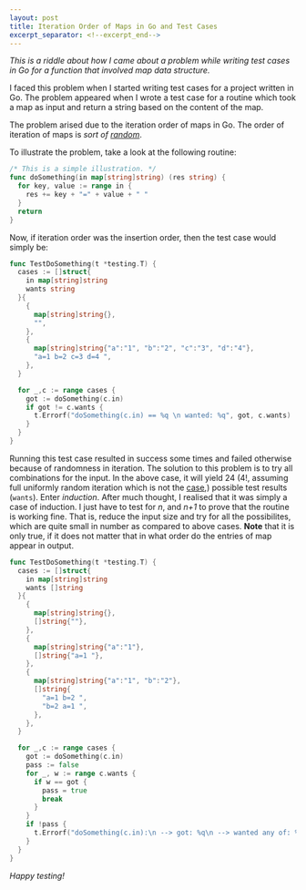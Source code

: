 ```yaml
---
layout: post
title: Iteration Order of Maps in Go and Test Cases
excerpt_separator: <!--excerpt_end-->
---
```


_This is a riddle about how I came about a problem while writing test cases in Go for a function that involved map data structure._

<!--excerpt_end-->

I faced this problem when I started writing test cases for a project written in Go. The problem appeared when I wrote a test case for a routine which took a map as input and return a string based on the content of the map.

The problem arised due to the iteration order of maps in Go. The order of iteration of maps is _sort of_ [_random_](https://news.ycombinator.com/item?id=7655948). 

To illustrate the problem, take a look at the following routine:

```go
/* This is a simple illustration. */
func doSomething(in map[string]string) (res string) {
  for key, value := range in {
    res += key + "=" + value + " "
  }
  return
}
```

Now, if iteration order was the insertion order, then the test case would simply be:

```go
func TestDoSomething(t *testing.T) {
  cases := []struct{
    in map[string]string
    wants string
  }{
    {
      map[string]string{},
      "",
    },
    {
      map[string]string{"a":"1", "b":"2", "c":"3", "d":"4"},
      "a=1 b=2 c=3 d=4 ",
    },
  }

  for _,c := range cases {
    got := doSomething(c.in)
    if got != c.wants {
      t.Errorf("doSomething(c.in) == %q \n wanted: %q", got, c.wants)
    }
  }
}
```

Running this test case resulted in success some times and failed otherwise because of randomness in iteration.
The solution to this problem is to try all combinations for the input. In the above case, it will yield 24 (4!, assuming full uniformly random iteration which is not the [case](https://news.ycombinator.com/item?id=7655948),) possible test results (`wants`). Enter _induction_. After much thought, I realised that it was simply a case of induction. I just have to test for _n_, and _n+1_ to prove that the routine is working fine. That is, reduce the input size and try for all the possibilites, which are quite small in number as compared to above cases. **Note** that it is only true, if it does not matter that in what order do the entries of map appear in output.

```go
func TestDoSomething(t *testing.T) {
  cases := []struct{
    in map[string]string
    wants []string
  }{
    {
      map[string]string{},
      []string{""},
    },
    {
      map[string]string{"a":"1"},
      []string{"a=1 "},
    },
    {
      map[string]string{"a":"1", "b":"2"},
      []string{
        "a=1 b=2 ",
        "b=2 a=1 ",
      },
    },
  }

  for _,c := range cases {
    got := doSomething(c.in)
    pass := false
    for _, w := range c.wants {
      if w == got {
        pass = true
        break
      }
    }
    if !pass {
      t.Errorf("doSomething(c.in):\n --> got: %q\n --> wanted any of: %q", got, c.wants)
    }
  }
}
```

_Happy testing!_